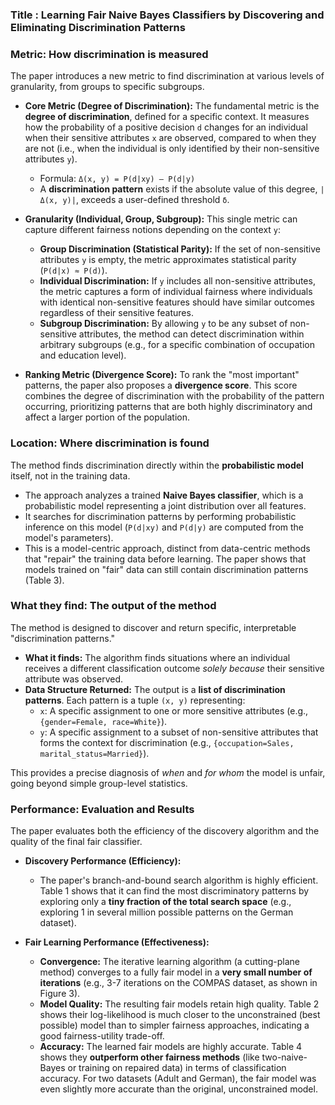 ### Title : Learning Fair Naive Bayes Classifiers by Discovering and Eliminating Discrimination Patterns

### Metric: How discrimination is measured

The paper introduces a new metric to find discrimination at various levels of granularity, from groups to specific subgroups.

*   **Core Metric (Degree of Discrimination):** The fundamental metric is the **degree of discrimination**, defined for a specific context. It measures how the probability of a positive decision `d` changes for an individual when their sensitive attributes `x` are observed, compared to when they are not (i.e., when the individual is only identified by their non-sensitive attributes `y`).
    *   Formula: `Δ(x, y) = P(d|xy) – P(d|y)`
    *   A **discrimination pattern** exists if the absolute value of this degree, `|Δ(x, y)|`, exceeds a user-defined threshold `δ`.

*   **Granularity (Individual, Group, Subgroup):** This single metric can capture different fairness notions depending on the context `y`:
    *   **Group Discrimination (Statistical Parity):** If the set of non-sensitive attributes `y` is empty, the metric approximates statistical parity (`P(d|x) ≈ P(d)`).
    *   **Individual Discrimination:** If `y` includes all non-sensitive attributes, the metric captures a form of individual fairness where individuals with identical non-sensitive features should have similar outcomes regardless of their sensitive features.
    *   **Subgroup Discrimination:** By allowing `y` to be any subset of non-sensitive attributes, the method can detect discrimination within arbitrary subgroups (e.g., for a specific combination of occupation and education level).

*   **Ranking Metric (Divergence Score):** To rank the "most important" patterns, the paper also proposes a **divergence score**. This score combines the degree of discrimination with the probability of the pattern occurring, prioritizing patterns that are both highly discriminatory and affect a larger portion of the population.

### Location: Where discrimination is found

The method finds discrimination directly within the **probabilistic model** itself, not in the training data.

*   The approach analyzes a trained **Naive Bayes classifier**, which is a probabilistic model representing a joint distribution over all features.
*   It searches for discrimination patterns by performing probabilistic inference on this model (`P(d|xy)` and `P(d|y)` are computed from the model's parameters).
*   This is a model-centric approach, distinct from data-centric methods that "repair" the training data before learning. The paper shows that models trained on "fair" data can still contain discrimination patterns (Table 3).

### What they find: The output of the method

The method is designed to discover and return specific, interpretable "discrimination patterns."

*   **What it finds:** The algorithm finds situations where an individual receives a different classification outcome *solely because* their sensitive attribute was observed.
*   **Data Structure Returned:** The output is a **list of discrimination patterns**. Each pattern is a tuple `(x, y)` representing:
    *   `x`: A specific assignment to one or more sensitive attributes (e.g., `{gender=Female, race=White}`).
    *   `y`: A specific assignment to a subset of non-sensitive attributes that forms the context for discrimination (e.g., `{occupation=Sales, marital_status=Married}`).

This provides a precise diagnosis of *when* and *for whom* the model is unfair, going beyond simple group-level statistics.

### Performance: Evaluation and Results

The paper evaluates both the efficiency of the discovery algorithm and the quality of the final fair classifier.

*   **Discovery Performance (Efficiency):**
    *   The paper's branch-and-bound search algorithm is highly efficient. Table 1 shows that it can find the most discriminatory patterns by exploring only a **tiny fraction of the total search space** (e.g., exploring 1 in several million possible patterns on the German dataset).

*   **Fair Learning Performance (Effectiveness):**
    *   **Convergence:** The iterative learning algorithm (a cutting-plane method) converges to a fully fair model in a **very small number of iterations** (e.g., 3-7 iterations on the COMPAS dataset, as shown in Figure 3).
    *   **Model Quality:** The resulting fair models retain high quality. Table 2 shows their log-likelihood is much closer to the unconstrained (best possible) model than to simpler fairness approaches, indicating a good fairness-utility trade-off.
    *   **Accuracy:** The learned fair models are highly accurate. Table 4 shows they **outperform other fairness methods** (like two-naive-Bayes or training on repaired data) in terms of classification accuracy. For two datasets (Adult and German), the fair model was even slightly more accurate than the original, unconstrained model.